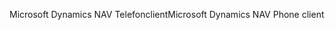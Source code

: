 <span data-ttu-id="c7487-101">Microsoft Dynamics NAV Telefonclient</span><span class="sxs-lookup"><span data-stu-id="c7487-101">Microsoft Dynamics NAV Phone client</span></span>